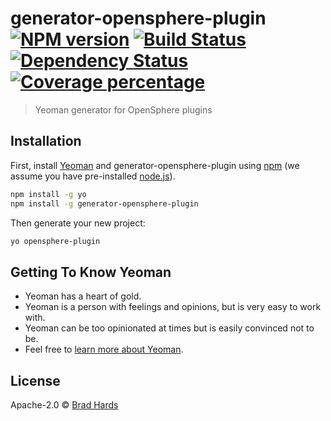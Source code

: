 # generator-opensphere-plugin [![NPM version][npm-image]][npm-url] [![Build Status][travis-image]][travis-url] [![Dependency Status][daviddm-image]][daviddm-url] [![Coverage percentage][coveralls-image]][coveralls-url]
> Yeoman generator for OpenSphere plugins

## Installation

First, install [Yeoman](http://yeoman.io) and generator-opensphere-plugin using [npm](https://www.npmjs.com/) (we assume you have pre-installed [node.js](https://nodejs.org/)).

```bash
npm install -g yo
npm install -g generator-opensphere-plugin
```

Then generate your new project:

```bash
yo opensphere-plugin
```

## Getting To Know Yeoman

 * Yeoman has a heart of gold.
 * Yeoman is a person with feelings and opinions, but is very easy to work with.
 * Yeoman can be too opinionated at times but is easily convinced not to be.
 * Feel free to [learn more about Yeoman](http://yeoman.io/).

## License

Apache-2.0 © [Brad Hards]()


[npm-image]: https://badge.fury.io/js/generator-opensphere-plugin.svg
[npm-url]: https://npmjs.org/package/generator-opensphere-plugin
[travis-image]: https://travis-ci.org/bradh/generator-opensphere-plugin.svg?branch=master
[travis-url]: https://travis-ci.org/bradh/generator-opensphere-plugin
[daviddm-image]: https://david-dm.org/bradh/generator-opensphere-plugin.svg?theme=shields.io
[daviddm-url]: https://david-dm.org/bradh/generator-opensphere-plugin
[coveralls-image]: https://coveralls.io/repos/bradh/generator-opensphere-plugin/badge.svg
[coveralls-url]: https://coveralls.io/r/bradh/generator-opensphere-plugin
